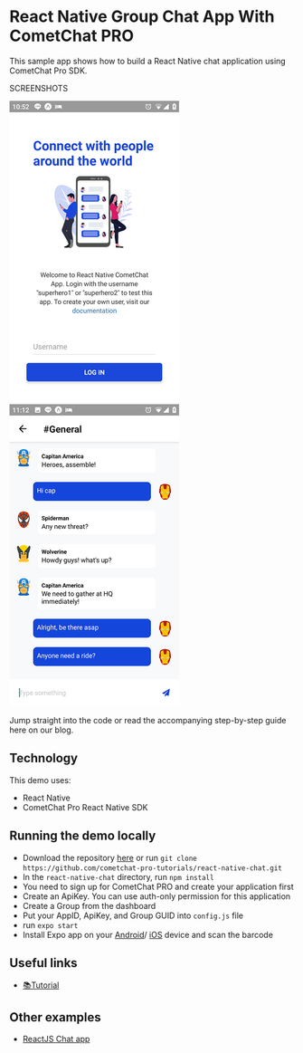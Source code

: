 # React Native Group Chat App With CometChat PRO

This sample app shows how to build a React Native chat application using CometChat Pro SDK. 

SCREENSHOTS

![Login](screenshot/screenshot_1.png)
![Chat Interface](screenshot/screenshot_2.png)

Jump straight into the code or read the accompanying step-by-step guide here on our blog.

## Technology

This demo uses:

* React Native
* CometChat Pro React Native SDK

## Running the demo locally

* Download the repository [here](https://github.com/cometchat-pro-tutorials/react-native-chat/archive/master.zip) or run `git clone https://github.com/cometchat-pro-tutorials/react-native-chat.git`
* In the `react-native-chat` directory, run `npm install`
* You need to sign up for CometChat PRO and create your application first
* Create an ApiKey. You can use auth-only permission for this application
* Create a Group from the dashboard
* Put your AppID, ApiKey, and Group GUID into `config.js` file
* run `expo start`
* Install Expo app on your [Android](https://play.google.com/store/apps/details?id=host.exp.exponent)/ [iOS](https://apps.apple.com/app/apple-store/id982107779) device and scan the barcode

## Useful links

* [📚Tutorial](https://prodocs.cometchat.com/docs)

## Other examples

* [ReactJS Chat app](https://github.com/cometchat-pro/javascript-reactjs-chat-app)
